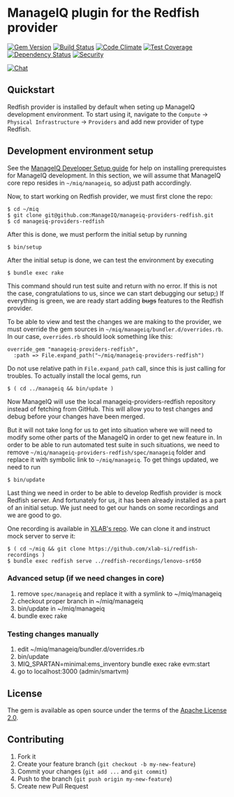 # ManageIQ plugin for the Redfish provider

[![Gem Version](https://badge.fury.io/rb/manageiq-providers-redfish.svg)](http://badge.fury.io/rb/manageiq-providers-redfish)
[![Build Status](https://travis-ci.org/ManageIQ/manageiq-providers-redfish.svg?branch=master)](https://travis-ci.org/ManageIQ/manageiq-providers-redfish)
[![Code Climate](https://codeclimate.com/github/ManageIQ/manageiq-providers-redfish.svg)](https://codeclimate.com/github/ManageIQ/manageiq-providers-redfish)
[![Test Coverage](https://codeclimate.com/github/ManageIQ/manageiq-providers-redfish/badges/coverage.svg)](https://codeclimate.com/github/ManageIQ/manageiq-providers-redfish/coverage)
[![Dependency Status](https://gemnasium.com/ManageIQ/manageiq-providers-redfish.svg)](https://gemnasium.com/ManageIQ/manageiq-providers-redfish)
[![Security](https://hakiri.io/github/ManageIQ/manageiq-providers-redfish/master.svg)](https://hakiri.io/github/ManageIQ/manageiq-providers-redfish/master)

[![Chat](https://badges.gitter.im/Join%20Chat.svg)](https://gitter.im/ManageIQ/manageiq-providers-redfish?utm_source=badge&utm_medium=badge&utm_campaign=pr-badge&utm_content=badge)


## Quickstart

Redfish provider is installed by default when seting up ManageIQ development
environment. To start using it, navigate to the `Compute` ->
`Physical Infrastructure` -> `Providers` and add new provider of type Redfish.


## Development environment setup

See the [ManageIQ Developer Setup guide][dev-setup] for help on installing
prerequistes for ManageIQ development. In this section, we will assume that
ManageIQ core repo resides in `~/miq/manageiq`, so adjust path accordingly.

   [dev-setup]: https://manageiq.org/docs/guides/developer_setup
                (ManageIQ developer setup)

Now, to start working on Redfish provider, we must first clone the repo:

    $ cd ~/miq
    $ git clone git@github.com:ManageIQ/manageiq-providers-redfish.git
    $ cd manageiq-providers-redfish

After this is done, we must perform the initial setup by running

    $ bin/setup

After the initial setup is done, we can test the environment by executing

    $ bundle exec rake

This command should run test suite and return with no error. If this is not
the case, congratulations to us, since we can start debugging our setup;) If
everything is green, we are ready start adding ~~bugs~~ features to the
Redfish provider.

To be able to view and test the changes we are making to the provider, we must
override the gem sources in `~/miq/manageiq/bundler.d/overrides.rb`. In our
case, `overrides.rb` should look something like this:

    override_gem "manageiq-providers-redfish",
      :path => File.expand_path("~/miq/manageiq-providers-redfish")

Do not use relative path in `File.expand_path` call, since this is just
calling for troubles. To actually install the local gems, run

    $ ( cd ../manageiq && bin/update )

Now ManageIQ will use the local manageiq-providers-redfish repository instead
of fetching from GitHub. This will allow you to test changes and debug before
your changes have been merged.

But it will not take long for us to get into situation where we will need to
modify some other parts of the ManageIQ in order to get new feature in. In
order to be able to run automated test suite in such situations, we need to
remove `~/miq/manageiq-providers-redfish/spec/manageiq` folder and replace it
with symbolic link to `~/miq/manageiq`. To get things updated, we need to run

    $ bin/update

Last thing we need in order to be able to develop Redfish provider is mock
Redfish server. And fortunately for us, it has been already installed as a
part of an initial setup. We just need to get our hands on some recordings and
we are good to go.

One recording is available in [XLAB's repo][redfish-recordings]. We can clone
it and instruct mock server to serve it:

    $ ( cd ~/miq && git clone https://github.com/xlab-si/redfish-recordings )
    $ bundle exec redfish serve ../redfish-recordings/lenovo-sr650

   [redfish-recordings]: https://github.com/xlab-si/redfish-recordings
                         (XLAB's repo with Redfish recordings)


### Advanced setup (if we need changes in core)

 1. remove `spec/manageiq` and replace it with a symlink to ~/miq/manageiq
 2. checkout proper branch in ~/miq/manageiq
 3. bin/update in ~/miq/manageiq
 4. bundle exec rake

### Testing changes manually

 1. edit ~/miq/manageiq/bundler.d/overrides.rb
 2. bin/update
 3. MIQ_SPARTAN=minimal:ems_inventory bundle exec rake evm:start
 4. go to localhost:3000 (admin/smartvm)


## License

The gem is available as open source under the terms of the
[Apache License 2.0](http://www.apache.org/licenses/LICENSE-2.0).


## Contributing

1. Fork it
2. Create your feature branch (`git checkout -b my-new-feature`)
3. Commit your changes (`git add ...` and `git commit`)
4. Push to the branch (`git push origin my-new-feature`)
5. Create new Pull Request
